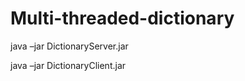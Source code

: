 # Multi-threaded-dictionary
java –jar DictionaryServer.jar <port> <dictionary-file>  
  
java –jar DictionaryClient.jar <server-address> <server-port>

